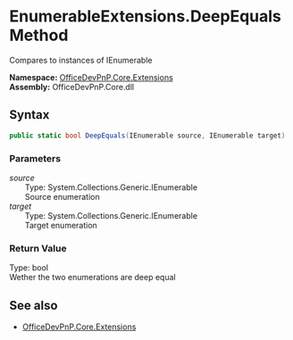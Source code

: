 # EnumerableExtensions.DeepEquals Method  
Compares to instances of IEnumerable<T>  

**Namespace:** [OfficeDevPnP.Core.Extensions](OfficeDevPnP.Core.Extensions.md)  
**Assembly:** OfficeDevPnP.Core.dll  
## Syntax
```C#
public static bool DeepEquals(IEnumerable source, IEnumerable target)
```
### Parameters
*source*  
&emsp;&emsp;Type: System.Collections.Generic.IEnumerable  
&emsp;&emsp;Source enumeration  
*target*  
&emsp;&emsp;Type: System.Collections.Generic.IEnumerable  
&emsp;&emsp;Target enumeration  
### Return Value
Type: bool  
Wether the two enumerations are deep equal

## See also
- [OfficeDevPnP.Core.Extensions](OfficeDevPnP.Core.Extensions.md)
